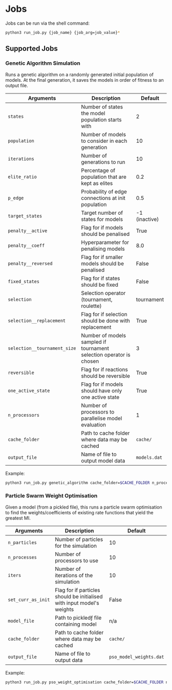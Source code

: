 # Jobs

Jobs can be run via the shell command:

```bash
python3 run_job.py {job_name} {job_arg=job_value}*
```

## Supported Jobs

### Genetic Algorithm Simulation

Runs a genetic algorithm on a randomly generated initial population of models. At the final generation, it saves the models in order of fitness to an output file.

| Arguments | Description | Default |
|---|---|---| 
| `states`           | Number of states the model population starts with | 2 |
| `population`       | Number of models to consider in each generation | 10 |
| `iterations`       | Number of generations to run | 10 |
| `elite_ratio`      | Percentage of population that are kept as elites | 0.2 |
| `p_edge`           | Probability of edge connections at init population | 0.5 |
| `target_states`    | Target number of states for models | -1 (inactive) |
| `penalty__active`    | Flag for if models should be penalised | True |
| `penalty__coeff`    | Hyperparameter for penalising models | 8.0 |
| `penalty__reversed` | Flag for if smaller models should be penalised | False |
| `fixed_states`     | Flag for if states should be fixed | False |
| `selection` | Selection operator (tournament, roulette) | tournament |
| `selection__replacement` | Flag for if selection should be done with replacement | True |
| `selection__tournament_size` | Number of models sampled if tournament selection operator is chosen | 3 |
| `reversible`       | Flag for if reactions should be reversible | True |
| `one_active_state` | Flag for if models should have only one active state | True |
| `n_processors`     | Number of processors to parallelise model evaluation | 1 |
| `cache_folder`     | Path to cache folder where data may be cached | `cache/` |
| `output_file`      | Name of file to output model data | `models.dat` |

Example:

```bash
python3 run_job.py genetic_algorithm cache_folder=$CACHE_FOLDER n_processors=100 states=4 population=200 iterations=100 one_active_state=True fixed_states=False
```

### Particle Swarm Weight Optimisation

Given a model (from a pickled file), this runs a particle swarm optimisation to find the weights/coefficients of existing rate functions that yield the greatest MI.

| Arguments | Description | Default |
|---|---|---|
|  `n_particles` |  Number of particles for the simulation | 10 |
| `n_processes` |  Number of processors to use | 10 |
| `iters`        |  Number of iterations of the simulation | 10 |
| `set_curr_as_init` |  Flag for if particles should be initialised with input model's weights | False |
| `model_file`   |  Path to pickledƒ file containing model | n/a |
| `cache_folder` |  Path to cache folder where data may be cached | `cache/` |
| `output_file`  |  Name of file to output data | `pso_model_weights.dat` |

Example:

```bash
python3 run_job.py pso_weight_optimisation cache_folder=$CACHE_FOLDER n_particles 8 n_processes=8 iters=100 set_curr_as_init=True
```